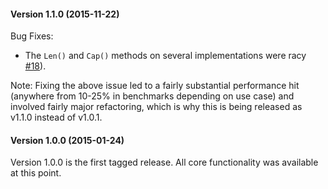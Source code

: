 #### Version 1.1.0 (2015-11-22)

Bug Fixes:
 - The `Len()` and `Cap()` methods on several implementations were racy
   [#18](https://github.com/eapache/channels/issues/18)).

Note: Fixing the above issue led to a fairly substantial performance hit
(anywhere from 10-25% in benchmarks depending on use case) and involved fairly
major refactoring, which is why this is being released as v1.1.0 instead
of v1.0.1.

#### Version 1.0.0 (2015-01-24)

Version 1.0.0 is the first tagged release. All core functionality was available
at this point.
